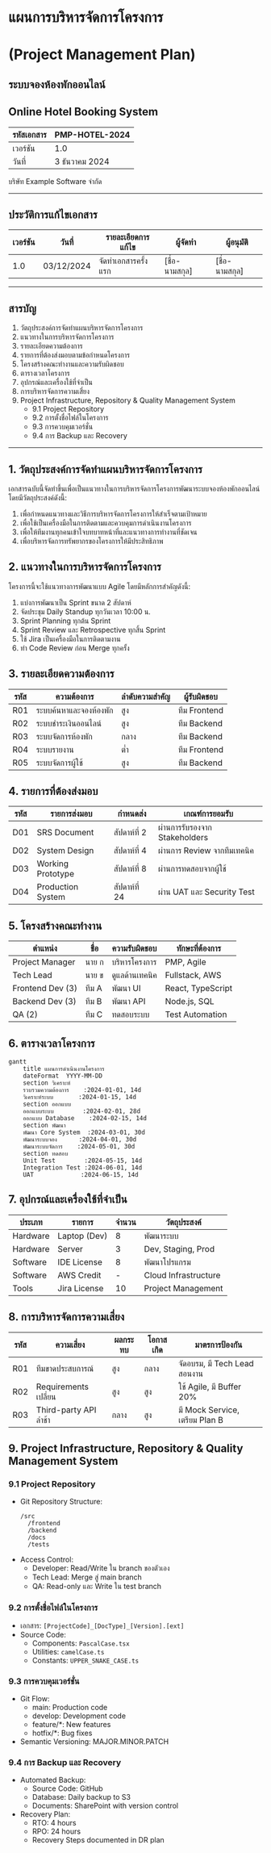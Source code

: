 # แผนการบริหารจัดการโครงการ
# (Project Management Plan)

## ระบบจองห้องพักออนไลน์
## Online Hotel Booking System

| รหัสเอกสาร | PMP-HOTEL-2024 |
|------------|----------------|
| เวอร์ชัน | 1.0 |
| วันที่ | 3 ธันวาคม 2024 |

บริษัท Example Software จำกัด

---
## ประวัติการแก้ไขเอกสาร

| เวอร์ชัน | วันที่ | รายละเอียดการแก้ไข | ผู้จัดทำ | ผู้อนุมัติ |
|---------|-------|-------------------|---------|-----------|
| 1.0 | 03/12/2024 | จัดทำเอกสารครั้งแรก | [ชื่อ-นามสกุล] | [ชื่อ-นามสกุล] |

---
## สารบัญ
1. วัตถุประสงค์การจัดทำแผนบริหารจัดการโครงการ
2. แนวทางในการบริหารจัดการโครงการ
3. รายละเอียดความต้องการ
4. รายการที่ต้องส่งมอบตามข้อกำหนดโครงการ
5. โครงสร้างคณะทำงานและความรับผิดชอบ
6. ตารางเวลาโครงการ
7. อุปกรณ์และเครื่องใช้ที่จำเป็น
8. การบริหารจัดการความเสี่ยง
9. Project Infrastructure, Repository & Quality Management System
   - 9.1 Project Repository
   - 9.2 การตั้งชื่อไฟล์ในโครงการ
   - 9.3 การควบคุมเวอร์ชั่น
   - 9.4 การ Backup และ Recovery

---
## 1. วัตถุประสงค์การจัดทำแผนบริหารจัดการโครงการ

เอกสารฉบับนี้จัดทำขึ้นเพื่อเป็นแนวทางในการบริหารจัดการโครงการพัฒนาระบบจองห้องพักออนไลน์ โดยมีวัตถุประสงค์ดังนี้:
1. เพื่อกำหนดแนวทางและวิธีการบริหารจัดการโครงการให้สำเร็จตามเป้าหมาย
2. เพื่อใช้เป็นเครื่องมือในการติดตามและควบคุมการดำเนินงานโครงการ
3. เพื่อให้ทีมงานทุกคนเข้าใจบทบาทหน้าที่และแนวทางการทำงานที่ชัดเจน
4. เพื่อบริหารจัดการทรัพยากรของโครงการให้มีประสิทธิภาพ

## 2. แนวทางในการบริหารจัดการโครงการ

โครงการนี้จะใช้แนวทางการพัฒนาแบบ Agile โดยมีหลักการสำคัญดังนี้:
1. แบ่งการพัฒนาเป็น Sprint ขนาด 2 สัปดาห์
2. จัดประชุม Daily Standup ทุกวันเวลา 10:00 น.
3. Sprint Planning ทุกต้น Sprint
4. Sprint Review และ Retrospective ทุกสิ้น Sprint
5. ใช้ Jira เป็นเครื่องมือในการติดตามงาน
6. ทำ Code Review ก่อน Merge ทุกครั้ง

## 3. รายละเอียดความต้องการ

| รหัส | ความต้องการ | ลำดับความสำคัญ | ผู้รับผิดชอบ |
|-----|------------|----------------|-------------|
| R01 | ระบบค้นหาและจองห้องพัก | สูง | ทีม Frontend |
| R02 | ระบบชำระเงินออนไลน์ | สูง | ทีม Backend |
| R03 | ระบบจัดการห้องพัก | กลาง | ทีม Backend |
| R04 | ระบบรายงาน | ต่ำ | ทีม Frontend |
| R05 | ระบบจัดการผู้ใช้ | สูง | ทีม Backend |

## 4. รายการที่ต้องส่งมอบ

| รหัส | รายการส่งมอบ | กำหนดส่ง | เกณฑ์การยอมรับ |
|-----|--------------|-----------|----------------|
| D01 | SRS Document | สัปดาห์ที่ 2 | ผ่านการรับรองจาก Stakeholders |
| D02 | System Design | สัปดาห์ที่ 4 | ผ่านการ Review จากทีมเทคนิค |
| D03 | Working Prototype | สัปดาห์ที่ 8 | ผ่านการทดสอบจากผู้ใช้ |
| D04 | Production System | สัปดาห์ที่ 24 | ผ่าน UAT และ Security Test |

## 5. โครงสร้างคณะทำงาน

| ตำแหน่ง | ชื่อ | ความรับผิดชอบ | ทักษะที่ต้องการ |
|---------|-----|----------------|----------------|
| Project Manager | นาย ก | บริหารโครงการ | PMP, Agile |
| Tech Lead | นาย ข | ดูแลด้านเทคนิค | Fullstack, AWS |
| Frontend Dev (3) | ทีม A | พัฒนา UI | React, TypeScript |
| Backend Dev (3) | ทีม B | พัฒนา API | Node.js, SQL |
| QA (2) | ทีม C | ทดสอบระบบ | Test Automation |

## 6. ตารางเวลาโครงการ

```mermaid
gantt
    title แผนการดำเนินงานโครงการ
    dateFormat  YYYY-MM-DD
    section วิเคราะห์
    รวบรวมความต้องการ    :2024-01-01, 14d
    วิเคราะห์ระบบ       :2024-01-15, 14d
    section ออกแบบ
    ออกแบบระบบ        :2024-02-01, 28d
    ออกแบบ Database    :2024-02-15, 14d
    section พัฒนา
    พัฒนา Core System  :2024-03-01, 30d
    พัฒนาระบบจอง      :2024-04-01, 30d
    พัฒนาระบบจัดการ    :2024-05-01, 30d
    section ทดสอบ
    Unit Test        :2024-05-15, 14d
    Integration Test :2024-06-01, 14d
    UAT             :2024-06-15, 14d
```

## 7. อุปกรณ์และเครื่องใช้ที่จำเป็น

| ประเภท | รายการ | จำนวน | วัตถุประสงค์ |
|--------|---------|--------|-------------|
| Hardware | Laptop (Dev) | 8 | พัฒนาระบบ |
| Hardware | Server | 3 | Dev, Staging, Prod |
| Software | IDE License | 8 | พัฒนาโปรแกรม |
| Software | AWS Credit | - | Cloud Infrastructure |
| Tools | Jira License | 10 | Project Management |

## 8. การบริหารจัดการความเสี่ยง

| รหัส | ความเสี่ยง | ผลกระทบ | โอกาสเกิด | มาตรการป้องกัน |
|------|-----------|----------|------------|----------------|
| R01 | ทีมขาดประสบการณ์ | สูง | กลาง | จัดอบรม, มี Tech Lead สอนงาน |
| R02 | Requirements เปลี่ยน | สูง | สูง | ใช้ Agile, มี Buffer 20% |
| R03 | Third-party API ล่าช้า | กลาง | สูง | มี Mock Service, เตรียม Plan B |

## 9. Project Infrastructure, Repository & Quality Management System

### 9.1 Project Repository
- Git Repository Structure:
  ```
  /src
    /frontend
    /backend
    /docs
    /tests
  ```
- Access Control:
  - Developer: Read/Write ใน branch ของตัวเอง
  - Tech Lead: Merge สู่ main branch
  - QA: Read-only และ Write ใน test branch

### 9.2 การตั้งชื่อไฟล์ในโครงการ
- เอกสาร: `[ProjectCode]_[DocType]_[Version].[ext]`
- Source Code: 
  - Components: `PascalCase.tsx`
  - Utilities: `camelCase.ts`
  - Constants: `UPPER_SNAKE_CASE.ts`

### 9.3 การควบคุมเวอร์ชั่น
- Git Flow:
  - main: Production code
  - develop: Development code
  - feature/*: New features
  - hotfix/*: Bug fixes
- Semantic Versioning: MAJOR.MINOR.PATCH

### 9.4 การ Backup และ Recovery
- Automated Backup:
  - Source Code: GitHub
  - Database: Daily backup to S3
  - Documents: SharePoint with version control
- Recovery Plan:
  - RTO: 4 hours
  - RPO: 24 hours
  - Recovery Steps documented in DR plan
